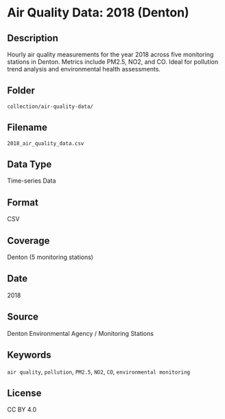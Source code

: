 #  Air Quality Data: 2018 (Denton)

##  Description
Hourly air quality measurements for the year 2018 across five monitoring stations in Denton. Metrics include PM2.5, NO2, and CO. Ideal for pollution trend analysis and environmental health assessments.

##  Folder
`collection/air-quality-data/`

##  Filename
`2018_air_quality_data.csv`

##  Data Type
Time-series Data

##  Format
CSV

##  Coverage
Denton (5 monitoring stations)

##  Date
2018

##  Source
Denton Environmental Agency / Monitoring Stations

##  Keywords
`air quality`, `pollution`, `PM2.5`, `NO2`, `CO`, `environmental monitoring`

##  License
CC BY 4.0
